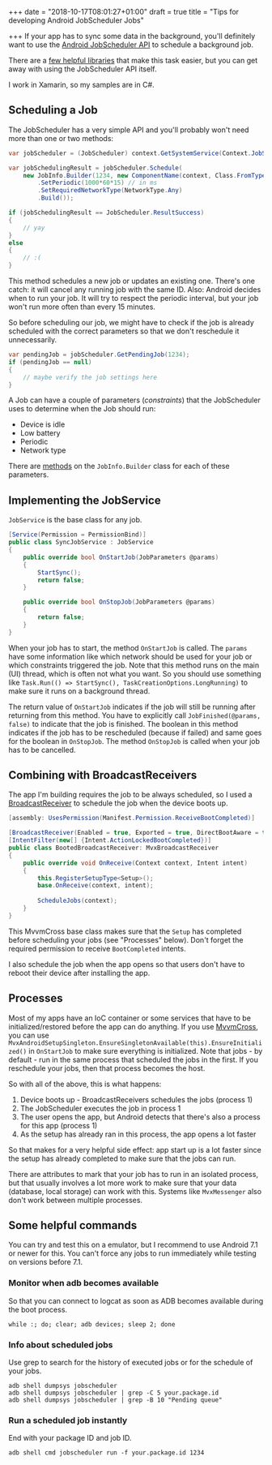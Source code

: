 +++
date = "2018-10-17T08:01:27+01:00"
draft = true
title = "Tips for developing Android JobScheduler Jobs"

+++
If your app has to sync some data in the background, you'll definitely want to use the [Android JobScheduler API](https://developer.android.com/topic/performance/scheduling) to schedule a background job.

There are a [few helpful libraries](https://github.com/firebase/firebase-jobdispatcher-android#comparison-to-other-libraries) that make this task easier, but you can get away with using the JobScheduler API itself.

I work in Xamarin, so my samples are in C#.

## Scheduling a Job

The JobScheduler has a very simple API and you'll probably won't need more than one or two methods:

```C#
var jobScheduler = (JobScheduler) context.GetSystemService(Context.JobSchedulerService);

var jobSchedulingResult = jobScheduler.Schedule(
    new JobInfo.Builder(1234, new ComponentName(context, Class.FromType(SyncJobService))) // 1234: is the unqiue ID of this job in your app - SyncJobService is the type of your JobService
        .SetPeriodic(1000*60*15) // in ms
        .SetRequiredNetworkType(NetworkType.Any)
        .Build());

if (jobSchedulingResult == JobScheduler.ResultSuccess)
{
    // yay
}
else
{
    // :(
}
```

This method schedules a new job or updates an existing one. There's one catch: it will cancel any running job with the same ID. Also: Android decides when to run your job. It will try to respect the periodic interval, but your job won't run more often than every 15 minutes.

So before scheduling our job, we might have to check if the job is already scheduled with the correct parameters so that we don't reschedule it unnecessarily.

```C#
var pendingJob = jobScheduler.GetPendingJob(1234);
if (pendingJob == null)
{
    // maybe verify the job settings here
}
```

A Job can have a couple of parameters (_constraints_) that the JobScheduler uses to determine when the Job should run:

* Device is idle
* Low battery
* Periodic
* Network type

There are [methods](https://developer.android.com/reference/android/app/job/JobInfo.Builder) on the `JobInfo.Builder` class for each of these parameters.

## Implementing the JobService

`JobService` is the base class for any job.

```C#
[Service(Permission = PermissionBind)]
public class SyncJobService : JobService
{
    public override bool OnStartJob(JobParameters @params)
    {
        StartSync();
        return false;
    }

    public override bool OnStopJob(JobParameters @params)
    {
        return false;
    }
}
```

When your job has to start, the method `OnStartJob` is called. The `params` have some information like which network should be used for your job or which constraints triggered the job. Note that this method runs on the main (UI) thread, which is often not what you want. So you should use something like `Task.Run(() => StartSync(), TaskCreationOptions.LongRunning)` to make sure it runs on a background thread.

The return value of `OnStartJob` indicates if the job will still be running after returning from this method. You have to explicitly call `JobFinished(@params, false)` to indicate that the job is finished. The boolean in this method indicates if the job has to be rescheduled (because if failed) and same goes for the boolean in `OnStopJob`. The method `OnStopJob` is called when your job has to be cancelled.

## Combining with BroadcastReceivers

The app I'm building requires the job to be always scheduled, so I used a [BroadcastReceiver](https://developer.android.com/guide/components/broadcasts) to schedule the job when the device boots up.

```C#
[assembly: UsesPermission(Manifest.Permission.ReceiveBootCompleted)]

[BroadcastReceiver(Enabled = true, Exported = true, DirectBootAware = true)]
[IntentFilter(new[] {Intent.ActionLockedBootCompleted})]
public class BootedBroadcastReceiver: MvxBroadcastReceiver
{
    public override void OnReceive(Context context, Intent intent)
    {
        this.RegisterSetupType<Setup>();
        base.OnReceive(context, intent);
        
        ScheduleJobs(context);
    }
}
```

This MvvmCross base class makes sure that the `Setup` has completed before scheduling your jobs (see "Processes" below). Don't forget the required permission to receive `BootCompleted` intents.

I also schedule the job when the app opens so that users don't have to reboot their device after installing the app.

## Processes

Most of my apps have an IoC container or some services that have to be initialized/restored before the app can do anything. If you use [MvvmCross](https://github.com/MvvmCross/MvvmCross), you can use `MvxAndroidSetupSingleton.EnsureSingletonAvailable(this).EnsureInitialized()` in `OnStartJob` to make sure everything is initialized. Note that jobs - by default - run in the same process that scheduled the jobs in the first. If you reschedule your jobs, then that process becomes the host.

So with all of the above, this is what happens:

1. Device boots up - BroadcastReceivers schedules the jobs (process 1)
2. The JobScheduler executes the job in process 1
3. The user opens the app, but Android detects that there's also a process for this app (process 1)
4. As the setup has already ran in this process, the app opens a lot faster

So that makes for a very helpful side effect: app start up is a lot faster since the setup has already completed to make sure that the jobs can run.

There are attributes to mark that your job has to run in an isolated process, but that usually involves a lot more work to make sure that your data (database, local storage) can work with this. Systems like `MvxMessenger` also don't work between multiple processes.

## Some helpful commands

You can try and test this on a emulator, but I recommend to use Android 7.1 or newer for this. You can't force any jobs to run immediately while testing on versions before 7.1.

### Monitor when adb becomes available

So that you can connect to logcat as soon as ADB becomes available during the boot process.

    while :; do; clear; adb devices; sleep 2; done

### Info about scheduled jobs

Use grep to search for the history of executed jobs or for the schedule of your jobs.

    adb shell dumpsys jobscheduler
    adb shell dumpsys jobscheduler | grep -C 5 your.package.id
    adb shell dumpsys jobscheduler | grep -B 10 "Pending queue"

### Run a scheduled job instantly

End with your package ID and job ID.

    adb shell cmd jobscheduler run -f your.package.id 1234
